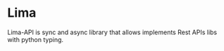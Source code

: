 # Lima
Lima-API is sync and async library that allows implements Rest APIs libs with python typing.
